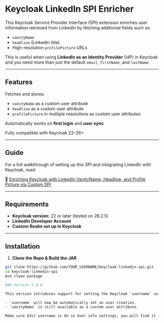 # Keycloak LinkedIn SPI Enricher

This Keycloak Service Provider Interface (SPI) extension enriches user information retrieved from LinkedIn by fetching additional fields such as:

- `vanityName`
- `headline` (LinkedIn title)
- High-resolution `profilePicture` URLs

This is useful when using **LinkedIn as an Identity Provider** (IdP) in Keycloak and you need more than just the default `email`, `firstName`, and `lastName`.

---

## Features

Fetches and stores:

- `vanityName` as a custom user attribute  
- `headline` as a custom user attribute  
- `profilePicture` in multiple resolutions as custom user attributes

Automatically works on **first login** and **user sync**

Fully compatible with Keycloak 22–26+

---
## Guide

For a full walkthrough of setting up this SPI and integrating LinkedIn with Keycloak, read:

🔗 [Enriching Keycloak with LinkedIn VanityName, Headline, and Profile Picture via Custom SPI](https://dev.to/maradwan/enriching-keycloak-with-linkedin-vanityname-headline-profile-picture-via-custom-spi-g40)

---

## Requirements

- **Keycloak version:** 22 or later (tested on 26.2.5)
- **LinkedIn Developer Account**
- **Custom Realm set up in Keycloak**

---

## Installation

1. **Clone the Repo & Build the JAR**

```bash
git clone https://github.com/YOUR_USERNAME/keycloak-linkedin-spi.git
cd keycloak-linkedin-spi
mvn clean package

### Version 2.0.0

This version introduces support for setting the Keycloak `username` using the LinkedIn `vanityName`.

- `username` will now be automatically set on user creation. 
- `vanityName` is still available as a custom user attribute.

Make sure Edit username is On in User info settings, you will find it in Realm settings --> Login

